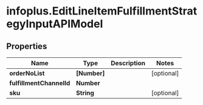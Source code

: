 # infoplus.EditLineItemFulfillmentStrategyInputAPIModel

## Properties
Name | Type | Description | Notes
------------ | ------------- | ------------- | -------------
**orderNoList** | **[Number]** |  | [optional] 
**fulfillmentChannelId** | **Number** |  | 
**sku** | **String** |  | [optional] 


